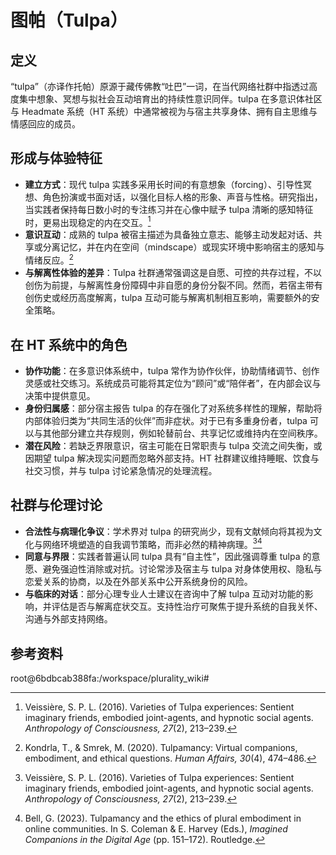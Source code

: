 # 图帕（Tulpa）

## 定义

“tulpa”（亦译作托帕）原源于藏传佛教“吐巴”一词，在当代网络社群中指透过高度集中想象、冥想与拟社会互动培育出的持续性意识同伴。tulpa 在多意识体社区与 Headmate 系统（HT 系统）中通常被视为与宿主共享身体、拥有自主思维与情感回应的成员。

## 形成与体验特征

- **建立方式**：现代 tulpa 实践多采用长时间的有意想象（forcing）、引导性冥想、角色扮演或书面对话，以强化目标人格的形象、声音与性格。研究指出，当实践者保持每日数小时的专注练习并在心像中赋予 tulpa 清晰的感知特征时，更易出现稳定的内在交互。[^veissiere2016]
- **意识互动**：成熟的 tulpa 被宿主描述为具备独立意志、能够主动发起对话、共享或分离记忆，并在内在空间（mindscape）或现实环境中影响宿主的感知与情绪反应。[^kondrla2020]
- **与解离性体验的差异**：Tulpa 社群通常强调这是自愿、可控的共存过程，不以创伤为前提，与解离性身份障碍中非自愿的身份分裂不同。然而，若宿主带有创伤史或经历高度解离，tulpa 互动可能与解离机制相互影响，需要额外的安全策略。

## 在 HT 系统中的角色

- **协作功能**：在多意识体系统中，tulpa 常作为协作伙伴，协助情绪调节、创作灵感或社交练习。系统成员可能将其定位为“顾问”或“陪伴者”，在内部会议与决策中提供意见。
- **身份归属感**：部分宿主报告 tulpa 的存在强化了对系统多样性的理解，帮助将内部体验归类为“共同生活的伙伴”而非症状。对于已有多重身份者，tulpa 可以与其他部分建立共存规则，例如轮替前台、共享记忆或维持内在空间秩序。
- **潜在风险**：若缺乏界限意识，宿主可能在日常职责与 tulpa 交流之间失衡，或因期望 tulpa 解决现实问题而忽略外部支持。HT 社群建议维持睡眠、饮食与社交习惯，并与 tulpa 讨论紧急情况的处理流程。

## 社群与伦理讨论

- **合法性与病理化争议**：学术界对 tulpa 的研究尚少，现有文献倾向将其视为文化与网络环境塑造的自我调节策略，而非必然的精神病理。[^veissiere2016][^bell2023]
- **同意与界限**：实践者普遍认同 tulpa 具有“自主性”，因此强调尊重 tulpa 的意愿、避免强迫性消除或对抗。讨论常涉及宿主与 tulpa 对身体使用权、隐私与恋爱关系的协商，以及在外部关系中公开系统身份的风险。
- **与临床的对话**：部分心理专业人士建议在咨询中了解 tulpa 互动对功能的影响，并评估是否与解离症状交互。支持性治疗可聚焦于提升系统的自我关怀、沟通与外部支持网络。

## 参考资料

[^veissiere2016]: Veissière, S. P. L. (2016). Varieties of Tulpa experiences: Sentient imaginary friends, embodied joint-agents, and hypnotic social agents. *Anthropology of Consciousness, 27*(2), 213–239.
[^kondrla2020]: Kondrla, T., & Smrek, M. (2020). Tulpamancy: Virtual companions, embodiment, and ethical questions. *Human Affairs, 30*(4), 474–486.
[^bell2023]: Bell, G. (2023). Tulpamancy and the ethics of plural embodiment in online communities. In S. Coleman & E. Harvey (Eds.), *Imagined Companions in the Digital Age* (pp. 151–172). Routledge.

root@6bdbcab388fa:/workspace/plurality_wiki#
